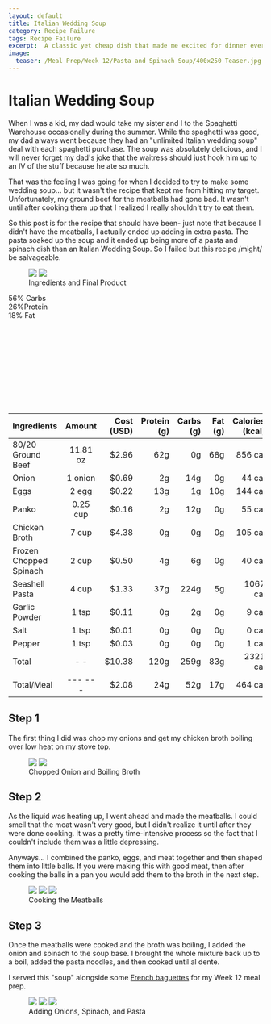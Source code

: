 ```yaml
---
layout: default
title: Italian Wedding Soup
category: Recipe Failure
tags: Recipe Failure
excerpt:  A classic yet cheap dish that made me excited for dinner every night this week
image:
  teaser: /Meal Prep/Week 12/Pasta and Spinach Soup/400x250 Teaser.jpg
---
```


# Italian Wedding Soup

When I was a kid, my dad would take my sister and I to the Spaghetti Warehouse occasionally during the summer. While the spaghetti was good, my dad always went because they had an "unlimited Italian wedding soup" deal with each spaghetti purchase. The soup was absolutely delicious, and I will never forget my dad's joke that the waitress should just hook him up to an IV of the stuff because he ate so much. 

That was the feeling I was going for when I decided to try to make some wedding soup... but it wasn't the recipe that kept me from hitting my target. Unfortunately, my ground beef for the meatballs had gone bad. It wasn't until after cooking them up that I realized I really shouldn't try to eat them. 

So this post is for the recipe that should have been- just note that because I didn't have the meatballs, I actually ended up adding in extra pasta. The pasta soaked up the soup and it ended up being more of a pasta and spinach dish than an Italian Wedding Soup. So I failed but this recipe /might/ be salvageable. 

<figure class="half">
	<img src="{{ site.url }}/images/Meal Prep/Week 12/Pasta and Spinach Soup/0 Ingredients.jpg">
	<img src="{{ site.url }}/images/Meal Prep/Week 12/Pasta and Spinach Soup/0.5 Final.jpg">
	<figcaption> Ingredients and Final Product </figcaption>
</figure>

<div class="c100 p56 big">
  <span>56% Carbs </span>
  <div class="slice">
    <div class="bar"></div>
    <div class="fill"></div>
  </div>
</div>

<div class="c100 p26 big">
  <span>26%Protein </span>
  <div class="slice">
    <div class="bar"></div>
    <div class="fill"></div>
  </div>
</div>

<div class="c100 p18 big">
  <span>18% Fat </span>
  <div class="slice">
    <div class="bar"></div>
    <div class="fill"></div>
  </div>
</div>

<br>
<br />
<br>
<br />
<br>
<br />
<br>
<br />
<br>
<br />



|	**Ingredients**	|	**Amount**		|	 **Cost (USD)** 	|	**Protein (g)**	|	**Carbs (g)**	|	**Fat (g)**	|	**Calories (kcal)**
|	:----------	|	:----------:		|	 ---------: 	|	 ---------: 	|	 ---------: 	|	 ---------: 	|	 ---------: 
|	80/20 Ground Beef	|	11.81	oz	|	 $2.96 	|	62g	|	0g	|	68g	|	856 cal
|	Onion	|	1	onion	|	 $0.69 	|	2g	|	14g	|	0g	|	44 cal
|	Eggs 	|	2	egg	|	 $0.22 	|	13g	|	1g	|	10g	|	144 cal
|	Panko	|	0.25	cup	|	 $0.16 	|	2g	|	12g	|	0g	|	55 cal
|	Chicken Broth	|	7	cup	|	 $4.38 	|	0g	|	0g	|	0g	|	105 cal
|	Frozen Chopped Spinach	|	2	cup	|	 $0.50 	|	4g	|	6g	|	0g	|	40 cal
|	Seashell Pasta	|	4	cup	|	 $1.33 	|	37g	|	224g	|	5g	|	1067 cal
|	Garlic Powder	|	1	tsp	|	 $0.11 	|	0g	|	2g	|	0g	|	9 cal
|	Salt	|	1	tsp	|	 $0.01 	|	0g	|	0g	|	0g	|	0 cal
|	Pepper	|	1	tsp	|	 $0.03 	|	0g	|	0g	|	0g	|	1 cal
|	Total	|	-	-	|	 $10.38 	|	120g	|	259g	|	83g	|	2321 cal
|	Total/Meal	|	---	---	|	 $2.08 	|	24g	|	52g	|	17g	|	464 cal


<h2> Step 1 </h2>

The first thing I did was chop my onions and get my chicken broth boiling over low heat on my stove top. 

<figure class="half">
	<img src="{{ site.url }}/images/Meal Prep/Week 12/Pasta and Spinach Soup/1 Chopped.jpg	">
	<img src="{{ site.url }}/images/Meal Prep/Week 12/Pasta and Spinach Soup/1.5 Boil.jpg">
	<figcaption> Chopped Onion and Boiling Broth</figcaption>
</figure>

<h2> Step 2 </h2>

As the liquid was heating up, I went ahead and made the meatballs. I could smell that the meat wasn't very good, but I didn't realize it until after they were done cooking. It was a pretty time-intensive process so the fact that I couldn't include them was a little depressing. 

Anyways... I combined the panko, eggs, and meat together and then shaped them into little balls. If you were making this with good meat, then after cooking the balls in a pan you would add them to the broth in the next step. 

<figure class="third">
	<img src="{{ site.url }}/images/Meal Prep/Week 12/Pasta and Spinach Soup/2 Mixed.jpg">
	<img src="{{ site.url }}/images/Meal Prep/Week 12/Pasta and Spinach Soup/2.5 Balls.jpg">
	<img src="{{ site.url }}/images/Meal Prep/Week 12/Pasta and Spinach Soup/2.7 Cooked Balls.jpg">
	<figcaption> Cooking the Meatballs </figcaption>
</figure>

<h2> Step 3 </h2>

Once the meatballs were cooked and the broth was boiling, I added the onion and spinach to the soup base. I brought the whole mixture back up to a boil, added the pasta noodles, and then cooked until al dente. 

I served this "soup" alongside some [French baguettes](http://underwriteyourlife.com/recipe/Baguettes/) for my Week 12 meal prep. 

<figure class="third">
	<img src="{{ site.url }}/images/Meal Prep/Week 12/Pasta and Spinach Soup/3 Onions.jpg">
	<img src="{{ site.url }}/images/Meal Prep/Week 12/Pasta and Spinach Soup/3.5 Spinach.jpg">
	<img src="{{ site.url }}/images/Meal Prep/Week 12/Pasta and Spinach Soup/3.7 Final.jpg">
	<figcaption> Adding Onions, Spinach, and Pasta </figcaption>
</figure>



